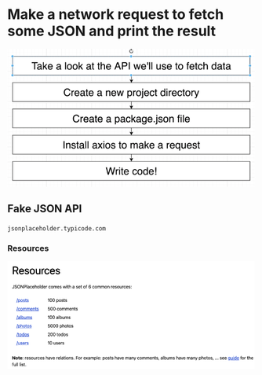 # Make a network request to fetch some JSON and print the result

![todo](./pictures/todo.png)

## Fake JSON API

`jsonplaceholder.typicode.com`

### Resources

![resources](./pictures/resources.png)